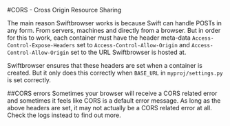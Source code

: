 #CORS - Cross Origin Resource Sharing

The main reason Swiftbrowser works is because Swift can handle POSTs in any form. From servers, machines and directly from a browser. But in order for this to work, each container must have the header meta-data ```Access-Control-Expose-Headers``` set to ```Access-Control-Allow-Origin``` and ```Access-Control-Allow-Origin``` set to the URL Swiftbrowser is hosted at.

Swiftbrowser ensures that these headers are set when a container is created. But it only does this correctly when ```BASE_URL``` in ```myproj/settings.py``` is set correctly.

##CORS errors
Sometimes your browser will receive a CORS related error and sometimes it feels like CORS is a default error message. As long as the above headers are set, it may not actually be a CORS related error at all. Check the logs instead to find out more.